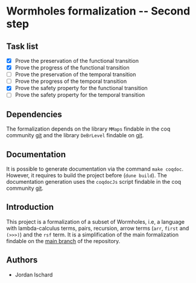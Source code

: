 # Wormholes formalization -- Second step

## Task list

- [x] Prove the preservation of the functional transition
- [x] Prove the progress of the functional transition
- [ ] Prove the preservation of the temporal transition
- [ ] Prove the progress of the temporal transition
- [x] Prove the safety property for the functional transition
- [ ] Prove the safety property for the temporal transition

## Dependencies

The formalization depends on the library `MMaps` findable in the coq community [git](https://github.com/coq-community/coq-mmaps) and the library `DeBrLevel` findable on [git](https://github.com/JordanIschard/DeBrLevel).

## Documentation

It is possible to generate documentation via the command `make coqdoc`. However, it requires to build the project before (`dune build`). The documentation generation uses the `coqdocJs` script findable in the coq community [git](https://github.com/coq-community/coqdocjs).

## Introduction

This project is a formalization of a subset of Wormholes, i.e, a language with lambda-calculus terms, pairs, recursion, arrow terms (`arr`, `first` and `(>>>)`) and the `rsf` term. It is a simplification of the main formalization findable on the [main branch](https://github.com/JordanIschard/Mechanized-Wormholes/tree/main) of the repository.

## Authors

- Jordan Ischard